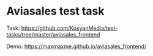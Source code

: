 # Aviasales test task

Task: https://github.com/KosyanMedia/test-tasks/tree/master/aviasales_frontend

Demo: https://maxmaxme.github.io/aviasales_frontend/
